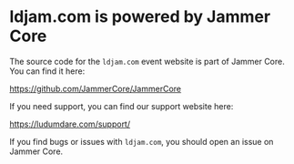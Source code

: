 # ldjam.com is powered by Jammer Core
The source code for the `ldjam.com` event website is part of Jammer Core. You can find it here:

https://github.com/JammerCore/JammerCore

If you need support, you can find our support website here:

https://ludumdare.com/support/

If you find bugs or issues with `ldjam.com`, you should open an issue on Jammer Core.
